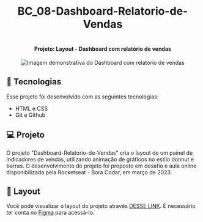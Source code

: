 <h1 align="center"> BC_08-Dashboard-Relatorio-de-Vendas <h1/> 
<h4 align="center"> Projeto: Layout - Dashboard com relatório de vendas </h4>

<p align="center">
  <img alt="Imagem demonstrativa do Dashboard com relatório de vendas" src="https://i.imgur.com/TxIhYcs.png">
</p>

## 🚀 Tecnologias 

Esse projeto foi desenvolvido com as seguintes tecnologias:

- HTML e CSS
- Git e Github

## 💻 Projeto

O projeto "Dashboard-Relatorio-de-Vendas" cria o layout de um painel de indicadores de vendas, utilizando animação de gráficos no estilo donnut e barras. O desenvolvimento do projeto foi proposto em desafio e aula online disponibilizada pela Rocketseat - Bora Codar, em março de 2023.

## 🔖 Layout

Você pode visualizar o layout do projeto através [DESSE LINK](https://www.figma.com/file/9jPS3WgMmtvym9Q44XAa2I/%23boraCodar---Desafio-8-(Community)?node-id=201%3A7&t=XOxLjZb1y0bLEOPe-0). É necessário ter conta no [Figma](https://figma.com) para acessá-lo.


